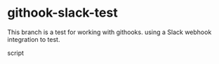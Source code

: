 # githook-slack-test

This branch is a test for working with githooks.
using a Slack webhook integration to test.

script
